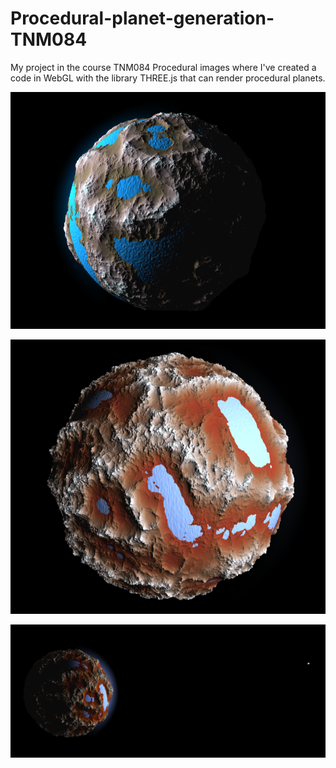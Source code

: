 # Procedural-planet-generation-TNM084
My project in the course TNM084 Procedural images where I've created a code in WebGL with the library THREE.js that can render procedural planets.

![alt text](https://raw.githubusercontent.com/SofiaSproge/Procedural-planet-generation-TNM084/main/pics/250_world.png)

![alt text](https://raw.githubusercontent.com/SofiaSproge/Procedural-planet-generation-TNM084/main/pics/250_world_2.png)

![alt text](https://raw.githubusercontent.com/SofiaSproge/Procedural-planet-generation-TNM084/main/pics/w2_2765.png)

